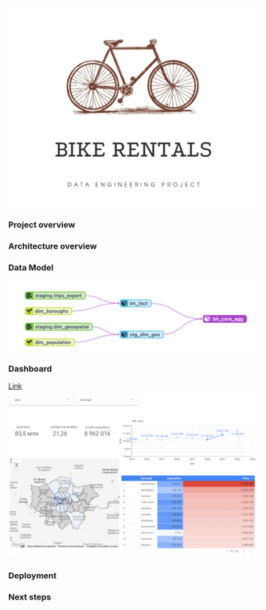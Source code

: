 
![img.png](img.png)

### Project overview
### Architecture overview
### Data Model
![img_2.png](img_2.png)
### Dashboard
[Link](https://lookerstudio.google.com/reporting/45195fd4-8bb2-4c1d-b15e-dfd60df06ca0)
![img_1.png](img_1.png)
### Deployment
### Next steps